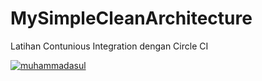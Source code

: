 # MySimpleCleanArchitecture
Latihan Contunious Integration dengan Circle CI

[![muhammadasul](https://circleci.com/gh/muhammadasul/MySimpleCleanArchitecture.svg?style=shield)](https://circleci.com/gh/muhammadasul/MySimpleCleanArchitecture)
